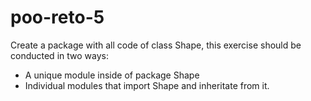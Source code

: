 # poo-reto-5
Create a package with all code of class Shape, this exercise should be conducted in two ways:
- A unique module inside of package Shape
- Individual modules that import Shape and inheritate from it.
